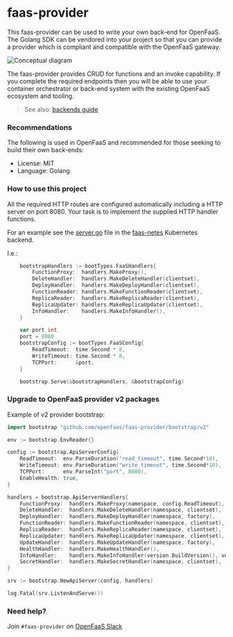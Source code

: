 faas-provider
==============

This faas-provider can be used to write your own back-end for OpenFaaS. The Golang SDK can be vendored into your project so that you can provide a provider which is compliant and compatible with the OpenFaaS gateway.

![Conceptual diagram](docs/conceptual.png)

The faas-provider provides CRUD for functions and an invoke capability. If you complete the required endpoints then you will be able to use your container orchestrator or back-end system with the existing OpenFaaS ecosystem and tooling.

> See also: [backends guide](https://github.com/openfaas/faas/blob/master/guide/deprecated/backends.md)

### Recommendations

The following is used in OpenFaaS and recommended for those seeking to build their own back-ends:

* License: MIT
* Language: Golang 

### How to use this project

All the required HTTP routes are configured automatically including a HTTP server on port 8080. Your task is to implement the supplied HTTP handler functions.

For an example see the [server.go](https://github.com/openfaas/faas-netes/blob/master/server.go) file in the [faas-netes](https://github.com/openfaas/faas-netes) Kubernetes backend.

I.e.:

```go
	bootstrapHandlers := bootTypes.FaaSHandlers{
		FunctionProxy:  handlers.MakeProxy(),
		DeleteHandler:  handlers.MakeDeleteHandler(clientset),
		DeployHandler:  handlers.MakeDeployHandler(clientset),
		FunctionReader: handlers.MakeFunctionReader(clientset),
		ReplicaReader:  handlers.MakeReplicaReader(clientset),
		ReplicaUpdater: handlers.MakeReplicaUpdater(clientset),
		InfoHandler:    handlers.MakeInfoHandler(),
	}

	var port int
	port = 8080
	bootstrapConfig := bootTypes.FaaSConfig{
		ReadTimeout:  time.Second * 8,
		WriteTimeout: time.Second * 8,
		TCPPort:      &port,
	}

	bootstrap.Serve(&bootstrapHandlers, &bootstrapConfig)
```

### Upgrade to OpenFaaS provider v2 packages

Example of v2 provider bootstrap:

```go
import bootstrap "github.com/openfaas/faas-provider/bootstrap/v2"

env := bootstrap.EnvReader{}

config := bootstrap.ApiServerConfig{
	ReadTimeout:  env.ParseDuration("read_timeout", time.Second*10),
	WriteTimeout: env.ParseDuration("write_timeout", time.Second*10),
	TCPPort:      env.ParseInt("port", 8080),
	EnableHealth: true,
}

handlers = bootstrap.ApiServerHandlers{
	FunctionProxy:  handlers.MakeProxy(namespace, config.ReadTimeout),
	DeleteHandler:  handlers.MakeDeleteHandler(namespace, clientset),
	DeployHandler:  handlers.MakeDeployHandler(namespace, factory),
	FunctionReader: handlers.MakeFunctionReader(namespace, clientset),
	ReplicaReader:  handlers.MakeReplicaReader(namespace, clientset),
	ReplicaUpdater: handlers.MakeReplicaUpdater(namespace, clientset),
	UpdateHandler:  handlers.MakeUpdateHandler(namespace, factory),
	HealthHandler:  handlers.MakeHealthHandler(),
	InfoHandler:    handlers.MakeInfoHandler(version.BuildVersion(), version.GitCommit),
	SecretHandler:  handlers.MakeSecretHandler(namespace, clientset),
}

srv := bootstrap.NewApiServer(config, handlers)

log.Fatal(srv.ListenAndServe())
```

### Need help?

Join `#faas-provider` on [OpenFaaS Slack](https://docs.openfaas.com/community/)
